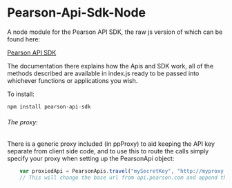 Pearson-Api-Sdk-Node
====================

A node module for the Pearson API SDK, the raw js version of which can be found here:  

[Pearson API SDK](http://github.com/PearsonAPI/Pearson-Api-Sdk)  

The documentation there explains how the Apis and SDK work, all of the methods described are available in index.js ready to be passed into whichever functions or applications you wish.  

To install:  
```Javascript
npm install pearson-api-sdk
```

###### The proxy:

There is a generic proxy included (in ppProxy) to aid keeping the API key separate from client side code, and to use this to route the calls simply specify your proxy when setting up the PearsonApi object:  

```Javascript
	var proxiedApi = PearsonApis.travel("mySecretKey", "http://myproxy.com");
	// This will change the base url from api.pearson.com and append the apikey.  
```


